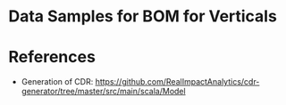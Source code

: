 Data Samples for BOM for Verticals
==================================

# References
* Generation of CDR: https://github.com/RealImpactAnalytics/cdr-generator/tree/master/src/main/scala/Model


